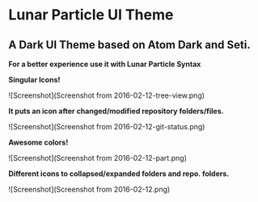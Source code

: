 # Lunar Particle UI Theme

## A Dark UI Theme based on Atom Dark and Seti.

**For a better experience use it with Lunar Particle Syntax**

**Singular Icons!**

![Screenshot](Screenshot from 2016-02-12-tree-view.png)

**It puts an icon after changed/modified repository folders/files.**

![Screenshot](Screenshot from 2016-02-12-git-status.png)

**Awesome colors!**

![Screenshot](Screenshot from 2016-02-12-part.png)

**Different icons to collapsed/expanded folders and repo. folders.**

![Screenshot](Screenshot from 2016-02-12.png)
